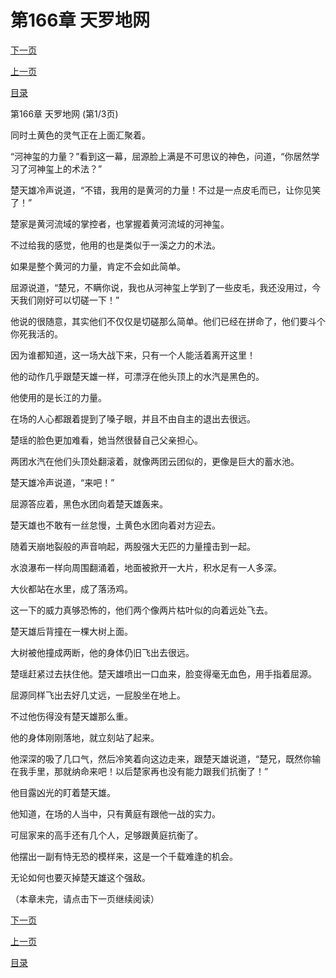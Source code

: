<h1>第166章    天罗地网</h1>
            <div><p><a href="./496_%E7%AC%AC166%E7%AB%A0_%E5%A4%A9%E7%BD%97%E5%9C%B0%E7%BD%91.md">下一页</a></p><p><a href="./494_%E7%AC%AC165%E7%AB%A0_%E9%BB%84%E6%B2%B3%E4%B9%8B%E5%8A%9B.md">上一页</a></p><p><a href="../">目录</a></p></div>
            <div><p>第166章    天罗地网 (第1/3页)</p><p>同时土黄色的灵气正在上面汇聚着。</p><p>“河神玺的力量？”看到这一幕，屈源脸上满是不可思议的神色，问道，“你居然学习了河神玺上的术法？”</p><p>楚天雄冷声说道，“不错，我用的是黄河的力量！不过是一点皮毛而已，让你见笑了！”</p><p>楚家是黄河流域的掌控者，也掌握着黄河流域的河神玺。</p><p>不过给我的感觉，他用的也是类似于一溪之力的术法。</p><p>如果是整个黄河的力量，肯定不会如此简单。</p><p>屈源说道，“楚兄，不瞒你说，我也从河神玺上学到了一些皮毛，我还没用过，今天我们刚好可以切磋一下！”</p><p>他说的很随意，其实他们不仅仅是切磋那么简单。他们已经在拼命了，他们要斗个你死我活的。</p><p>因为谁都知道，这一场大战下来，只有一个人能活着离开这里！</p><p>他的动作几乎跟楚天雄一样，可漂浮在他头顶上的水汽是黑色的。</p><p>他使用的是长江的力量。</p><p>在场的人心都跟着提到了嗓子眼，并且不由自主的退出去很远。</p><p>楚瑶的脸色更加难看，她当然很替自己父亲担心。</p><p>两团水汽在他们头顶处翻滚着，就像两团云团似的，更像是巨大的蓄水池。</p><p>楚天雄冷声说道，“来吧！”</p><p>屈源答应着，黑色水团向着楚天雄轰来。</p><p>楚天雄也不敢有一丝怠慢，土黄色水团向着对方迎去。</p><p>随着天崩地裂般的声音响起，两股强大无匹的力量撞击到一起。</p><p>水浪瀑布一样向周围翻涌着，地面被掀开一大片，积水足有一人多深。</p><p>大伙都站在水里，成了落汤鸡。</p><p>这一下的威力真够恐怖的，他们两个像两片枯叶似的向着远处飞去。</p><p>楚天雄后背撞在一棵大树上面。</p><p>大树被他撞成两断，他的身体仍旧飞出去很远。</p><p>楚瑶赶紧过去扶住他。楚天雄喷出一口血来，脸变得毫无血色，用手指着屈源。</p><p>屈源同样飞出去好几丈远，一屁股坐在地上。</p><p>不过他伤得没有楚天雄那么重。</p><p>他的身体刚刚落地，就立刻站了起来。</p><p>他深深的吸了几口气，然后冷笑着向这边走来，跟楚天雄说道，“楚兄，既然你输在我手里，那就纳命来吧！以后楚家再也没有能力跟我们抗衡了！”</p><p>他目露凶光的盯着楚天雄。</p><p>他知道，在场的人当中，只有黄庭有跟他一战的实力。</p><p>可屈家来的高手还有几个人，足够跟黄庭抗衡了。</p><p>他摆出一副有恃无恐的模样来，这是一个千载难逢的机会。</p><p>无论如何也要灭掉楚天雄这个强敌。</p><p>（本章未完，请点击下一页继续阅读）</p></div>
            <div><p><a href="./496_%E7%AC%AC166%E7%AB%A0_%E5%A4%A9%E7%BD%97%E5%9C%B0%E7%BD%91.md">下一页</a></p><p><a href="./494_%E7%AC%AC165%E7%AB%A0_%E9%BB%84%E6%B2%B3%E4%B9%8B%E5%8A%9B.md">上一页</a></p><p><a href="../">目录</a></p></div>